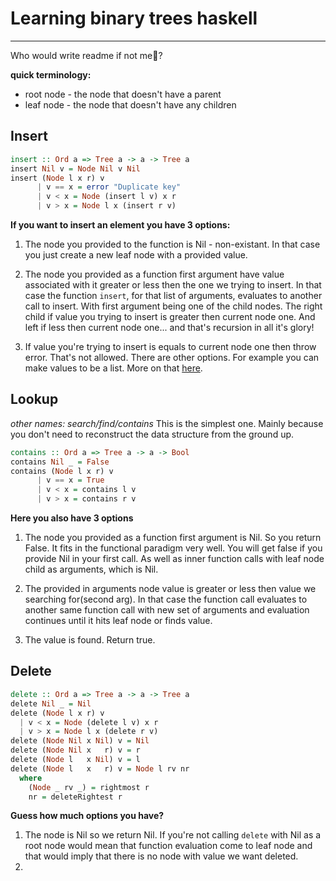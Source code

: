 # Learning binary trees haskell
---

Who would write readme if not me:deciduous_tree:?

**quick terminology:**
- root node - the node that doesn't have a parent
- leaf node - the node that doesn't have any children


## Insert

```haskell
insert :: Ord a => Tree a -> a -> Tree a
insert Nil v = Node Nil v Nil
insert (Node l x r) v
      | v == x = error "Duplicate key"
      | v < x = Node (insert l v) x r
      | v > x = Node l x (insert r v)
```
**If you want to insert an element you have 3 options:**
1. The node you provided to the function is Nil - non-existant.
In that case you just create a new leaf node with a provided value.

2. The node you provided as a function first argument have value associated with it greater or less then the one we trying to insert.
In that case the function `insert`, for that list of arguments, evaluates to another call to insert. With first argument being one of the child nodes. The right child if value you trying to insert is greater then current node one. And left if less then current node one... and that's recursion in all it's glory!

3. If value you're trying to insert is equals to current node one then throw error. That's not allowed. There are other options. For example you can make values to be a list.
More on that [here](https://stackoverflow.com/questions/300935/are-duplicate-keys-allowed-in-the-definition-of-binary-search-trees).


## Lookup
*other names: search/find/contains*
This is the simplest one. Mainly because you don't need to reconstruct the data structure from the ground up.

```haskell
contains :: Ord a => Tree a -> a -> Bool
contains Nil _ = False
contains (Node l x r) v
      | v == x = True
      | v < x = contains l v
      | v > x = contains r v
```
**Here you also have 3 options**
1. The node you provided as a function first argument is Nil. So you return False. It fits in the functional paradigm very well. You will get false if you provide Nil in your first call. As well as inner function calls with leaf node child as arguments, which is Nil.

2. The provided in arguments node value is greater or less then value we searching for(second arg). In that case the function call evaluates to another same function call with new set of arguments and evaluation continues until it hits leaf node or finds value.

3. The value is found. Return true.


## Delete

```haskell
delete :: Ord a => Tree a -> a -> Tree a
delete Nil _ = Nil
delete (Node l x r) v
  | v < x = Node (delete l v) x r
  | v > x = Node l x (delete r v)
delete (Node Nil x Nil) v = Nil
delete (Node Nil x   r) v = r
delete (Node l   x Nil) v = l
delete (Node l   x   r) v = Node l rv nr
  where
    (Node _ rv _) = rightmost r
    nr = deleteRightest r
```
**Guess how much options you have?**
1. The node is Nil so we return Nil. If you're not calling `delete` with Nil as a root node would mean that function evaluation come to leaf node and that would imply that there is no node with value we want deleted.
2. 
